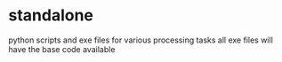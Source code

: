 # standalone
python scripts and exe files for various processing tasks
all exe files will have the base code available
